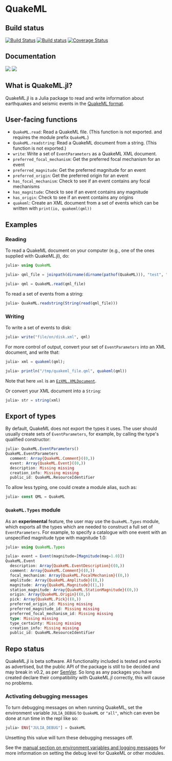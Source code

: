 # QuakeML

## Build status

[![Build Status](https://travis-ci.org/anowacki/QuakeML.jl.svg?branch=master)](https://travis-ci.org/anowacki/QuakeML.jl)
[![Build status](https://ci.appveyor.com/api/projects/status/v0c5uj3s6nf9v026/branch/master?svg=true)](https://ci.appveyor.com/project/AndyNowacki/quakeml-jl/branch/master)
[![Coverage Status](https://coveralls.io/repos/github/anowacki/QuakeML.jl/badge.svg?branch=master)](https://coveralls.io/github/anowacki/QuakeML.jl?branch=master)

## Documentation
[![](https://img.shields.io/badge/docs-stable-blue.svg)](https://anowacki.github.io/QuakeML.jl/stable)
[![](https://img.shields.io/badge/docs-dev-blue.svg)](https://anowacki.github.io/QuakeML.jl/dev)

## What is QuakeML.jl?

QuakeML.jl is a Julia package to read and write information about
earthquakes and seismic events in the
[QuakeML format](https://quake.ethz.ch/quakeml).

## User-facing functions
- `QuakeML.read`: Read a QuakeML file.  (This function is not exported.
  and requires the module prefix `QuakeML`.)
- `QuakeML.readstring`: Read a QuakeML document from a string.  (This 
  function is not exported.)
- `write`: Write a set of `EventParameters` as a QuakeML XML document.
- `preferred_focal_mechanism`: Get the preferred focal mechanism for an event
- `preferred_magnitude`: Get the preferred magnitude for an event
- `preferred_origin`: Get the preferred origin for an event
- `has_focal_mechanism`: Check to see if an event contains any
  focal mechanisms
- `has_magnitude`: Check to see if an event contains any magnitude
- `has_origin`: Check to see if an event contains any origins
- `quakeml`: Create an XML document from a set of events which can
  be written with `print(io, quakeml(qml))`

## Examples

### Reading
To read a QuakeML document on your computer (e.g., one of the ones
supplied with QuakeML.jl), do:
```julia
julia> using QuakeML

julia> qml_file = joinpath(dirname(dirname(pathof(QuakeML))), "test", "data", "nepal_mw7.2.qml");

julia> qml = QuakeML.read(qml_file)
```

To read a set of events from a string:
```julia
julia> QuakeML.readstring(String(read(qml_file)))
```

### Writing
To write a set of events to disk:
```julia
julia> write("file/on/disk.xml", qml)
```

For more control of output, convert your set of `EventParameters`
into an XML document, and write that:
```julia
julia> xml = quakeml(qml);

julia> println("/tmp/quakeml_file.qml", quakeml(qml))
```

Note that here `xml` is an
[`EzXML.XMLDocument`](https://bicycle1885.github.io/EzXML.jl/stable/manual/).

Or convert your XML document into a `String`:
```julia
julia> str = string(xml)
```

## Export of types

By default, QuakeML does not export the types it uses.  The user should
usually create sets of `EventParameters`, for example, by calling the
type's qualified constructor:
```julia
julia> QuakeML.EventParameters()
QuakeML.EventParameters
  comment: Array{QuakeML.Comment}((0,))
  event: Array{QuakeML.Event}((0,))
  description: Missing missing
  creation_info: Missing missing
  public_id: QuakeML.ResourceIdentifier
```

To allow less typing, one could create a module alias, such as:
```julia
julia> const QML = QuakeML
```

### `QuakeML.Types` module
As an **experimental** feature, the user may use the `QuakeML.Types`
module, which exports all the types which are needed to construct a
full set of `EventParameters`.  For example, to specify a catalogue
with one event with an unspecified magnitude type with magnitude 1.0:

```julia
julia> using QuakeML.Types

julia> event = Event(magnitude=[Magnitude(mag=1.0)])
QuakeML.Event
  description: Array{QuakeML.EventDescription}((0,))
  comment: Array{QuakeML.Comment}((0,))
  focal_mechanism: Array{QuakeML.FocalMechanism}((0,))
  amplitude: Array{QuakeML.Amplitude}((0,))
  magnitude: Array{QuakeML.Magnitude}((1,))
  station_magnitude: Array{QuakeML.StationMagnitude}((0,))
  origin: Array{QuakeML.Origin}((0,))
  pick: Array{QuakeML.Pick}((0,))
  preferred_origin_id: Missing missing
  preferred_magnitude_id: Missing missing
  preferred_focal_mechanism_id: Missing missing
  type: Missing missing
  type_certainty: Missing missing
  creation_info: Missing missing
  public_id: QuakeML.ResourceIdentifier
```

## Repo status

QuakeML.jl is beta software.  All functionality included is tested
and works as advertised, but the public API of the package is
still to be decided and may break in v0.2, as per
[SemVer](https://semver.org/).  So long as any packages you have
created declare their compatibility with QuakeML.jl correctly,
this will cause no problems.

### Activating debugging messages
To turn debugging messages on when running QuakeML, set the
environment variable `JULIA_DEBUG` to `QuakeML` or `"all"`, which can
even be done at run time in the repl like so:
```julia
julia> ENV["JULIA_DEBUG"] = QuakeML
```

Unsetting this value will turn these debugging messages off.

See the [manual section on environment variables and logging messages](https://docs.julialang.org/en/v1/stdlib/Logging/#Environment-variables-1) for more information on setting the debug level for QuakeML or other modules.
